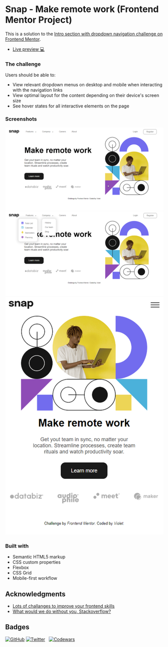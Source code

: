 # Snap - Make remote work (Frontend Mentor Project)

This is a solution to the [Intro section with dropdown navigation challenge on Frontend Mentor](https://www.frontendmentor.io/challenges/intro-section-with-dropdown-navigation-ryaPetHE5).

- [Live preview 💻]( https://grinushka.github.io/snap-FrontendMentor/)

### The challenge

Users should be able to:
- View relevant dropdown menus on desktop and mobile when interacting with the navigation links
- View optimal layout for the content depending on their device's screen size
- See hover states for all interactive elements on the page

### Screenshots

![Desktop preview](./screenshots/desktop-preview.png)
![Desktop preview with drop dowm menus](./screenshots/desktop-preview-2.png)
![Mobile preview](./screenshots/mobile-preview-1.png)


### Built with

- Semantic HTML5 markup
- CSS custom properties
- Flexbox
- CSS Grid
- Mobile-first workflow

## Acknowledgments

- [Lots of challanges to improve your frontend skills](https://www.frontendmentor.io/)
- [What would we do without you, Stackoverflow?](https://stackoverflow.com/)

## Badges

[![GitHub](https://img.shields.io/github/followers/grinushka?style=social)](https://github.com/grinushka)
[![Twitter](https://img.shields.io/twitter/follow/grinushka)](https://twitter.com/grinushka)
&nbsp;
[![Codewars](https://img.shields.io/badge/Codewars-grinushka-red)](https://www.codewars.com/users/grinushka)
&nbsp;
